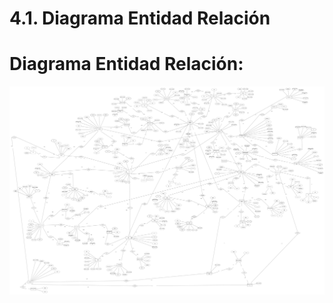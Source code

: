 # 4.1. Diagrama Entidad Relación

# Diagrama Entidad Relación: 

![Diagrama Entidad-Relación](https://raw.githubusercontent.com/fiis-bd251/bd251-grupo4/gjrc-correcion/imagenes/diagrama_entidad_relacion%20(6).png)
